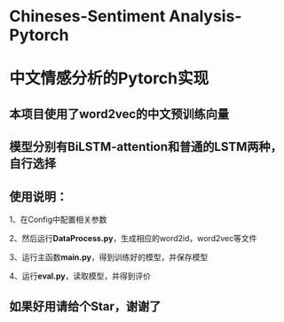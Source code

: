 # Chineses-Sentiment Analysis-Pytorch
# 中文情感分析的Pytorch实现

## 本项目使用了word2vec的中文预训练向量

## 模型分别有BiLSTM-attention和普通的LSTM两种，自行选择

## 使用说明：
1、在Config中配置相关参数

2、然后运行**DataProcess.py**，生成相应的word2id，word2vec等文件

3、运行主函数**main.py**，得到训练好的模型，并保存模型

4、运行**eval.py**，读取模型，并得到评价

## 如果好用请给个Star，谢谢了
